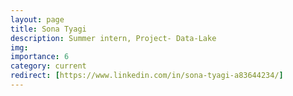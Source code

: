 ```yaml
---
layout: page
title: Sona Tyagi
description: Summer intern, Project- Data-Lake
img: 
importance: 6
category: current
redirect: [https://www.linkedin.com/in/sona-tyagi-a83644234/]
---
```


